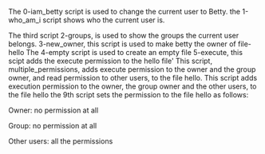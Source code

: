 The 0-iam_betty script is used to change the current user to Betty.
the 1-who_am_i script shows who the current user is.

The third script 2-groups, is used to show the groups the current user belongs.
3-new_owner, this script is used to make betty the owner of file-hello
The 4-empty script is used to create an empty file
5-execute, this scipt adds the execute permission to the hello file'
This script, multiple_permissions,  adds execute permission to the owner and the group owner, and read permission to other users, to the file hello.
This script adds execution permission to the owner, the group owner and the other users, to the file hello
the 9th script sets the permission to the file hello as follows:



Owner: no permission at all

Group: no permission at all

Other users: all the permissions
